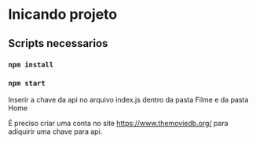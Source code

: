 # Inicando projeto

## Scripts necessarios

### `npm install`
### `npm start`

Inserir a chave da api no arquivo index.js dentro da pasta Filme e da pasta Home

É preciso criar uma conta no site https://www.themoviedb.org/ para adiquirir uma chave para api.
